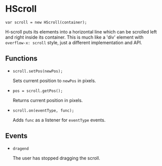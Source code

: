# HScroll

	var scroll = new HScroll(container);

H-scroll puts its elements into a horizontal line which can be scrolled
left and right inside its container. This is much like a 'div' element
with `overflow-x: scroll` style, just a different implementation and
API.


## Functions

* `scroll.setPos(newPos);`

	Sets current position to `newPos` in pixels.

* `pos = scroll.getPos();`

	Returns current position in pixels.

* `scroll.on(eventType, func);`

	Adds `func` as a listener for `eventType` events.


## Events

* `dragend`

	The user has stopped dragging the scroll.
